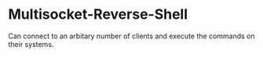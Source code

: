 # Multisocket-Reverse-Shell
Can connect to an arbitary number of clients and execute the commands on their systems.
